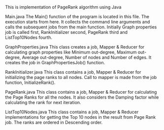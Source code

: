 This is implementation of PageRank algorithm using Java

Main.java The Main() function of the program is located in this file. The execution starts from here. It collects the command line arguments and calls the subsequent jobs from the main function. Initially Graph properties job is called first, RankInitializer second, PageRank third and ListTop10Nodes fourth.

GraphProperties.java This class creates a job, Mapper & Reducer for calculating graph properties like Minimum out-degree, Maximum out- degree, Average out-degree, Number of nodes and Number of edges. It creates the job in GraphPropertiesJob() function.

RankInitializer.java This class contains a job, Mapper & Reducer for initializing the page ranks to all nodes. Call to mapper is made from the job function, InitializeRank().

PageRank.java This class contains a job, Mapper & Reducer for calculating the Page Ranks for all the nodes. It also considers the Damping factor while calculating the rank for next iteration.

ListTop10Nodes.java This class contains a job, Mapper & Reducer implementations for getting the Top 10 nodes in the result from Page Rank job. The ranks are ordered in Descending order.



